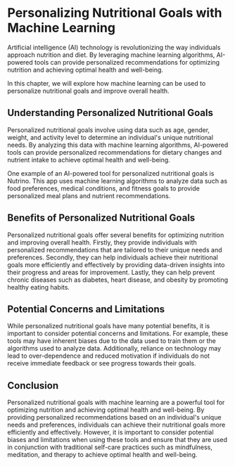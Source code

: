 Personalizing Nutritional Goals with Machine Learning
===============================================================================================

Artificial intelligence (AI) technology is revolutionizing the way individuals approach nutrition and diet. By leveraging machine learning algorithms, AI-powered tools can provide personalized recommendations for optimizing nutrition and achieving optimal health and well-being.

In this chapter, we will explore how machine learning can be used to personalize nutritional goals and improve overall health.

Understanding Personalized Nutritional Goals
--------------------------------------------

Personalized nutritional goals involve using data such as age, gender, weight, and activity level to determine an individual's unique nutritional needs. By analyzing this data with machine learning algorithms, AI-powered tools can provide personalized recommendations for dietary changes and nutrient intake to achieve optimal health and well-being.

One example of an AI-powered tool for personalized nutritional goals is Nutrino. This app uses machine learning algorithms to analyze data such as food preferences, medical conditions, and fitness goals to provide personalized meal plans and nutrient recommendations.

Benefits of Personalized Nutritional Goals
------------------------------------------

Personalized nutritional goals offer several benefits for optimizing nutrition and improving overall health. Firstly, they provide individuals with personalized recommendations that are tailored to their unique needs and preferences. Secondly, they can help individuals achieve their nutritional goals more efficiently and effectively by providing data-driven insights into their progress and areas for improvement. Lastly, they can help prevent chronic diseases such as diabetes, heart disease, and obesity by promoting healthy eating habits.

Potential Concerns and Limitations
----------------------------------

While personalized nutritional goals have many potential benefits, it is important to consider potential concerns and limitations. For example, these tools may have inherent biases due to the data used to train them or the algorithms used to analyze data. Additionally, reliance on technology may lead to over-dependence and reduced motivation if individuals do not receive immediate feedback or see progress towards their goals.

Conclusion
----------

Personalized nutritional goals with machine learning are a powerful tool for optimizing nutrition and achieving optimal health and well-being. By providing personalized recommendations based on an individual's unique needs and preferences, individuals can achieve their nutritional goals more efficiently and effectively. However, it is important to consider potential biases and limitations when using these tools and ensure that they are used in conjunction with traditional self-care practices such as mindfulness, meditation, and therapy to achieve optimal health and well-being.
